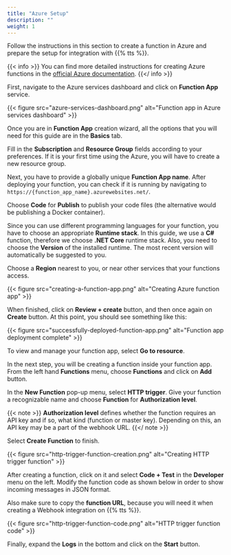 ```yaml
---
title: "Azure Setup"
description: ""
weight: 1
---
```


Follow the instructions in this section to create a function in Azure and prepare the setup for integration with {{% tts %}}.

<!--more-->

{{< info >}} You can find more detailed instructions for creating Azure functions in the [official Azure documentation](https://docs.microsoft.com/en-us/azure/azure-functions/functions-create-first-azure-function). {{</ info >}}

First, navigate to the Azure services dashboard and click on **Function App** service.

{{< figure src="azure-services-dashboard.png" alt="Function app in Azure services dashboard" >}}

Once you are in **Function App** creation wizard, all the options that you will need for this guide are in the **Basics** tab. 

Fill in the **Subscription** and **Resource Group** fields according to your preferences. If it is your first time using the Azure, you will have to create a new resource group.

Next, you have to provide a globally unique **Function App name**. After deploying your function, you can check if it is running by navigating to `https://{function_app_name}.azurewebsites.net/`.

Choose **Code** for **Publish** to publish your code files (the alternative would be publishing a Docker container). 

Since you can use different programming languages for your function, you have to choose an appropriate **Runtime stack**. In this guide, we use a **C#** function, therefore we choose **.NET Core** runtime stack. Also, you need to choose the **Version** of the installed runtime. The most recent version will automatically be suggested to you.

Choose a **Region** nearest to you, or near other services that your functions access. 

{{< figure src="creating-a-function-app.png" alt="Creating Azure function app" >}}

When finished, click on **Review + create** button, and then once again on **Create** button. At this point, you should see something like this:

{{< figure src="successfully-deployed-function-app.png" alt="Function app deployment complete" >}}

To view and manage your function app, select **Go to resource**.

In the next step, you will be creating a function inside your function app. From the left hand **Functions** menu, choose **Functions** and click on **Add** button. 

In the **New Function** pop-up menu, select **HTTP trigger**. Give your function a recognizable name and choose **Function** for **Authorization level**. 

{{< note >}} **Authorization level** defines whether the function requires an API key and if so, what kind (function or master key). Depending on this, an API key may be a part of the webhook URL. {{</ note >}}

Select **Create Function** to finish. 

{{< figure src="http-trigger-function-creation.png" alt="Creating HTTP trigger function" >}}

After creating a function, click on it and select **Code + Test** in the **Developer** menu on the left. Modify the function code as shown below in order to show incoming messages in JSON format. 

Also make sure to copy the **function URL**, because you will need it when creating a Webhook integration on {{% tts %}}. 

{{< figure src="http-trigger-function-code.png" alt="HTTP trigger function code" >}}

Finally, expand the **Logs** in the bottom and click on the **Start** button.
